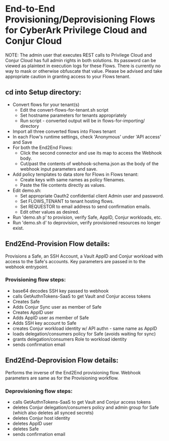 # End-to-End Provisioning/Deprovisioning Flows for CyberArk Privilege Cloud and Conjur Cloud

NOTE: The admin user that executes REST calls to Privilege Cloud and Conjur Cloud has full admin rights in both solutions. Its password can be viewed as plaintext in  execution logs for these Flows. There is currently no way to mask or otherwise obfuscate that value. Please be advised and take appropriate caution in granting access to your Flows tenant.

## cd into Setup directory:
- Convert flows for your tenant(s)
  - Edit the convert-flows-for-tenant.sh script
  - Set hostname parameters for tenants appropriately
  - Run script - converted output will be in flows-for-importing/ directory
- Import all three converted flows into Flows tenant
- In each Flow's runtime settings, check 'Anonymous' under 'API access' and Save
- For both the End2End Flows:
  - Click the second connector and use its map to access the Webhook body.
  - Cut/past the contents of webhook-schema.json as the body of the webhook input parameters and save.
- Add policy templates to data store for Flows in Flows tenant:
  - Create keys with same names as policy filenames.
  - Paste the file contents directly as values.
- Edit demo.sh:
  - Set appropriate Oauth2 confidential client Admin user and password.
  - Set FLOWS_TENANT to tenant hosting flows.
  - Set REQUESTOR to email address to send confirmation emails.
  - Edit other values as desired. 
- Run 'demo.sh p' to provision, verify Safe, AppID, Conjur workloads, etc.
- Run 'demo.sh d' to deprovision, verify provisioned resources no longer exist.
 
## End2End-Provision Flow details:
Provisions a Safe, an SSH Account, a Vault AppID and Conjur workload with access to the Safe's accounts.
Key parameters are passed in to the webhook entrypoint.

### Provisioning flow steps:
- base64 decodes SSH key passed to webhook
- calls GetAuthnTokens-SaaS to get Vault and Conjur access tokens
- Creates Safe
- Adds Conjur Sync user as member of Safe
- Creates AppID user
- Adds AppID user as member of Safe
- Adds SSH key account to Safe
- creates Conjur workload identity w/ API authn - same name as AppID
- loads delegation/consumers policy for Safe (avoids waiting for sync)
- grants delegation/consumers Role to workload identity
- sends confirmation email

## End2End-Deprovision Flow details:
Performs the inverse of the End2End provisioning flow.
Webhook parameters are same as for the Provisioning workflow.

### Deprovisioning flow steps:
- calls GetAuthnTokens-SaaS to get Vault and Conjur access tokens
- deletes Conjur delegation/consumers policy and admin group
   for Safe (which also deletes all synced secrets)
- deletes Conjur host identity
- deletes AppID user
- deletes Safe
- sends confirmation email


